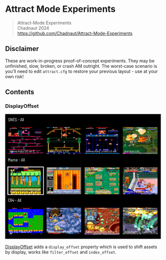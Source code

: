 # Attract Mode Experiments

> Attract-Mode Experiments  
> Chadnaut 2024  
> https://github.com/Chadnaut/Attract-Mode-Experiments

## Disclaimer

These are work-in-progress proof-of-concept experiments. They may be unfinished, slow, broken, or crash AM outright. The worst-case scenario is you'll need to edit `attract.cfg` to restore your previous layout - use at your own risk!

## Contents

### DisplayOffset

![DisplayOffset Example](./layouts/Experiment.DisplayOffset/example.png)

[DisplayOffset](./layouts/Experiment.DisplayOffset/layout.nut) adds a `display_offset` property which is used to shift assets by display, works like `filter_offset` and `index_offset`.
